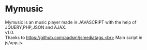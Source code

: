 # Mymusic
Mymusic is an music player made in JAVASCRIPT with the help of JQUERY,PHP,JSON and AJAX.<br>
v1.0.<br>
Thanks to https://github.com/aadsm/jsmediatags.<br>
Main script in js/app.js.<br>

